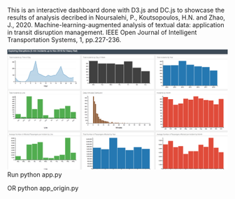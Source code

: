 This is an interactive dashboard done with D3.js and DC.js to showcase the results of analysis decribed in 
Noursalehi, P., Koutsopoulos, H.N. and Zhao, J., 2020. Machine-learning-augmented analysis of textual data: application in transit disruption management. IEEE Open Journal of Intelligent Transportation Systems, 1, pp.227-236.

![screenshot](screenshot.png)
Run 
python app.py 

OR
python app_origin.py

